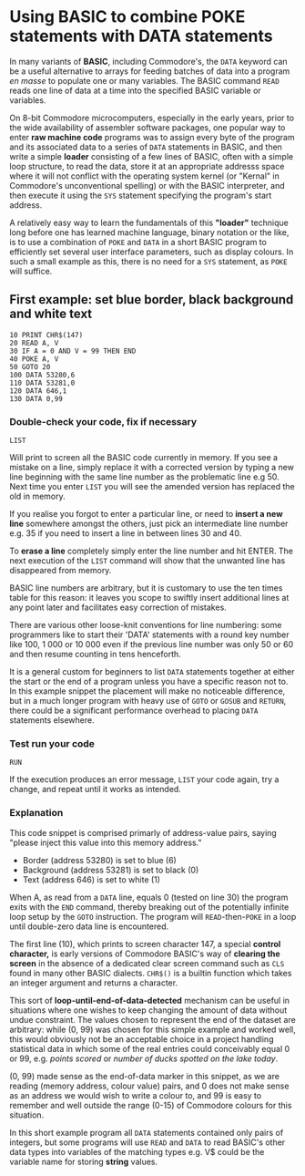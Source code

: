 # Using BASIC to combine POKE statements with DATA statements

In many variants of **BASIC**, including Commodore's, the `DATA` keyword can be a useful alternative to arrays for feeding batches of data into a program *en masse* to populate one or many variables.
The BASIC command `READ` reads one line of data at a time into the specified BASIC variable or variables.

On 8-bit Commodore microcomputers, especially in the early years, prior to the wide availability of assembler software packages, one popular way to enter **raw machine code** programs was to assign every byte of the program and its associated data to a series of `DATA` statements in BASIC, and then write a simple **loader** consisting of a few lines of BASIC, often with a simple loop structure, to read the data, store it at an appropriate addresss space where it will not conflict with the operating system kernel (or "Kernal" in Commodore's unconventional spelling) or with the BASIC interpreter, and then execute it using the `SYS` statement specifying the program's start address.

A relatively easy way to learn the fundamentals of this **"loader"** technique long before one has learned machine language, binary notation or the like, is to use a combination of `POKE` and `DATA` in a short BASIC program to efficiently set several user interface parameters, such as display colours. In such a small example as this, there is no need for a `SYS` statement, as `POKE` will suffice.

## First example: set blue border, black background and white text
``` BASIC
10 PRINT CHR$(147)
20 READ A, V
30 IF A = 0 AND V = 99 THEN END
40 POKE A, V
50 GOTO 20
100 DATA 53280,6
110 DATA 53281,0
120 DATA 646,1
130 DATA 0,99
```

### Double-check your code, fix if necessary
``` BASIC
LIST
```

Will print to screen all the BASIC code currently in memory. If you see a mistake on a line, simply replace it with a corrected version by typing a new line beginning with the same line number as the problematic line e.g 50. Next time you enter `LIST` you will see the amended version has replaced the old in memory.

If you realise you forgot to enter a particular line, or need to **insert a new line** somewhere amongst the others, just pick an intermediate line number e.g. 35 if you need to insert a line in between lines 30 and 40.

To **erase a line** completely simply enter the line number and hit ENTER. The next execution of the `LIST` command will show that the unwanted line has disappeared from memory.

BASIC line numbers are arbitrary, but it is customary to use the ten times table for this reason: it leaves you scope to swiftly insert additional lines at any point later and facilitates easy correction of mistakes.

There are various other loose-knit conventions for line numbering: some programmers like to start their 'DATA' statements with a round key number like 100, 1 000 or 10 000 even if the previous line number was only 50 or 60 and then resume counting in tens henceforth.

It is a general custom for beginners to list `DATA` statements together at either the start or the end of a program unless you have a specific reason not to. In this example snippet the placement will make no noticeable difference, but in a much longer program with heavy use of `GOTO` or `GOSUB` and `RETURN`, there could be a significant performance overhead to placing `DATA` statements elsewhere.

### Test run your code
``` BASIC
RUN
```

If the execution produces an error message, `LIST` your code again, try a change, and repeat until it works as intended.

### Explanation
This code snippet is comprised primarly of address-value pairs, saying "please inject this value into this memory address." 
 - Border (address 53280) is set to blue (6)
 - Background (address 53281) is  set to black (0)
 - Text (address 646) is set to white (1)

When A, as read from a `DATA` line, equals 0 (tested on line 30) the program exits with the `END` command, thereby breaking out of the potentially infinite loop setup by the `GOTO` instruction. The program will `READ`-then-`POKE` in a loop until double-zero data line is encountered.

The first line (10), which prints to screen character 147, a special **control character,** is early versions of Commodore BASIC's way of **clearing the screen** in the absence of a dedicated clear screen command such as `CLS` found in many other BASIC dialects. `CHR$()` is a builtin function which takes an integer argument and returns a character.

This sort of **loop-until-end-of-data-detected** mechanism can be useful in situations where one wishes to keep changing the amount of data without undue constraint. The values chosen to represent the end of the dataset are arbitrary: while (0, 99) was chosen for this simple example and worked well, this would obviously not be an acceptable choice in a project handling statistical data in which some of the real entries could conceivably equal 0 or 99, e.g. *points scored* or *number of ducks spotted on the lake today*.

(0, 99) made sense as the end-of-data marker in this snippet, as we are reading (memory address, colour value) pairs, and 0 does not make sense as an address we would wish to write a colour to, and 99 is easy to remember and well outside the range (0-15) of Commodore colours for this situation.

In this short example program all `DATA` statements contained only pairs of integers, but some programs will use `READ` and `DATA` to read BASIC's other data types into variables of the matching types e.g. V$ could be the variable name for storing **string** values.
